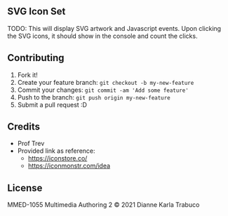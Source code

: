 ## SVG Icon Set

TODO: This will display SVG artwork and Javascript events. Upon clicking the SVG icons, it should show in the console and count the clicks.

## Contributing

1. Fork it!
2. Create your feature branch: `git checkout -b my-new-feature`
3. Commit your changes: `git commit -am 'Add some feature'`
4. Push to the branch: `git push origin my-new-feature`
5. Submit a pull request :D


## Credits

* Prof Trev
* Provided link as reference:
  - https://iconstore.co/
  - https://iconmonstr.com/idea

## License
MMED-1055 Multimedia Authoring 2
© 2021
Dianne Karla Trabuco
